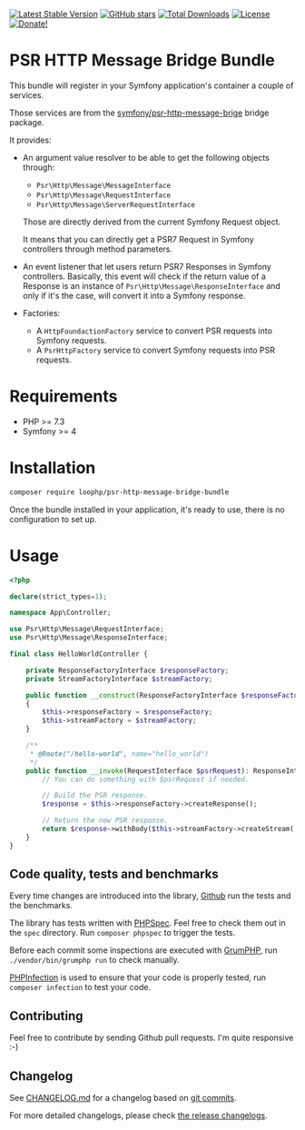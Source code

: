 [![Latest Stable Version][latest stable version]][1]
 [![GitHub stars][github stars]][1]
 [![Total Downloads][total downloads]][1]
 [![License][license]][1]
 [![Donate!][donate github]][5]

# PSR HTTP Message Bridge Bundle

This bundle will register in your Symfony application's container a couple of services.

Those services are from the [symfony/psr-http-message-brige][10] bridge package.

It provides:

* An argument value resolver to be able to get the following objects through:
  * `Psr\Http\Message\MessageInterface`
  * `Psr\Http\Message\RequestInterface`
  * `Psr\Http\Message\ServerRequestInterface`

  Those are directly derived from the current Symfony Request object.

  It means that you can directly get a PSR7 Request in Symfony controllers through
  method parameters.

* An event listener that let users return PSR7 Responses in Symfony controllers.
  Basically, this event will check if the return value of a Response is an instance of
  `Psr\Http\Message\ResponseInterface` and only if it's the case, will convert it into
  a Symfony response.

* Factories:
  * A `HttpFoundactionFactory` service to convert PSR requests into Symfony requests.
  * A `PsrHttpFactory` service to convert Symfony requests into PSR requests.

# Requirements

* PHP >= 7.3
* Symfony >= 4

# Installation

```bash
composer require loophp/psr-http-message-bridge-bundle
```

Once the bundle installed in your application, it's ready to use, there is no configuration to set up.

# Usage

```php
<?php

declare(strict_types=1);

namespace App\Controller;

use Psr\Http\Message\RequestInterface;
use Psr\Http\Message\ResponseInterface;

final class HelloWorldController {

    private ResponseFactoryInterface $responseFactory;
    private StreamFactoryInterface $streamFactory;

    public function __construct(ResponseFactoryInterface $responseFactory, StreamFactoryInterface $streamFactory)
    {
        $this->responseFactory = $responseFactory;
        $this->streamFactory = $streamFactory;
    }

    /**
     * @Route("/hello-world", name="hello_world")
     */
    public function __invoke(RequestInterface $psrRequest): ResponseInterface {
        // You can do something with $psrRequest if needed.

        // Build the PSR response.
        $response = $this->responseFactory->createResponse();

        // Return the new PSR response.
        return $response->withBody($this->streamFactory->createStream('Hello world!'));
    }
}
```

## Code quality, tests and benchmarks

Every time changes are introduced into the library, [Github][11] run the tests and the benchmarks.

The library has tests written with [PHPSpec][12].
Feel free to check them out in the `spec` directory. Run `composer phpspec` to trigger the tests.

Before each commit some inspections are executed with [GrumPHP][13], run `./vendor/bin/grumphp run` to check manually.

[PHPInfection][14] is used to ensure that your code is properly tested, run `composer infection` to test your code.

## Contributing

Feel free to contribute by sending Github pull requests. I'm quite responsive :-)

## Changelog

See [CHANGELOG.md][15] for a changelog based on [git commits][16].

For more detailed changelogs, please check [the release changelogs][17].

[1]: https://packagist.org/packages/loophp/psr-http-message-bridge-bundle
[2]: https://github.com/loophp/psr-http-message-bridge-bundle/actions
[latest stable version]: https://img.shields.io/packagist/v/loophp/psr-http-message-bridge-bundle.svg?style=flat-square
[github stars]: https://img.shields.io/github/stars/loophp/psr-http-message-bridge-bundle.svg?style=flat-square
[total downloads]: https://img.shields.io/packagist/dt/loophp/psr-http-message-bridge-bundle.svg?style=flat-square
[github workflow status]: https://img.shields.io/github/workflow/status/loophp/psr-http-message-bridge-bundle/Unit%20tests?style=flat-square
[code quality]: https://img.shields.io/scrutinizer/quality/g/loophp/psr-http-message-bridge-bundle/master.svg?style=flat-square
[3]: https://scrutinizer-ci.com/g/loophp/psr-http-message-bridge-bundle/?branch=master
[type coverage]: https://img.shields.io/badge/dynamic/json?style=flat-square&color=color&label=Type%20coverage&query=message&url=https%3A%2F%2Fshepherd.dev%2Fgithub%2Floophp%2Fpsr-http-message-bridge-bundle%2Fcoverage
[4]: https://shepherd.dev/github/loophp/psr-http-message-bridge-bundle
[code coverage]: https://img.shields.io/scrutinizer/coverage/g/loophp/psr-http-message-bridge-bundle/master.svg?style=flat-square
[license]: https://img.shields.io/packagist/l/loophp/psr-http-message-bridge-bundle.svg?style=flat-square
[donate github]: https://img.shields.io/badge/Sponsor-Github-brightgreen.svg?style=flat-square
[donate paypal]: https://img.shields.io/badge/Sponsor-Paypal-brightgreen.svg?style=flat-square
[5]: https://github.com/sponsors/drupol
[6]: https://www.paypal.me/drupol
[10]: https://github.com/symfony/psr-http-message-bridge
[11]: https://github.com/loophp/psr-http-message-bridge-bundle/actions
[12]: http://www.phpspec.net/
[13]: https://github.com/phpro/grumphp
[14]: https://github.com/infection/infection
[15]: https://github.com/phpstan/phpstan
[16]: https://github.com/vimeo/psalm
[15]: https://github.com/loophp/psr-http-message-bridge-bundle/blob/master/CHANGELOG.md
[16]: https://github.com/loophp/psr-http-message-bridge-bundle/commits/master
[17]: https://github.com/loophp/psr-http-message-bridge-bundle/releases
